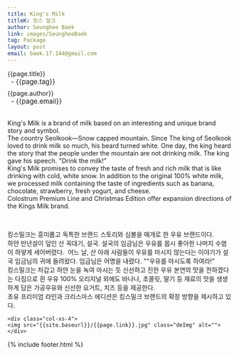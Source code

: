 ```yaml
---
title: King's Milk
titleK: 킹스 밀크
author: Seunghee Baek
link: images/SeungheeBaek
tag: Package
layout: post
email: baek.17.144@gmail.com
---	
```


<div class="container">

<div class="deDep">
{{page.title}}<br>
<p style="font-size:15px; margin:0px; padding:0px 0px 0px 8px; margin:0px 0px 8px 0px;">- {{page.tag}}</p>
{{page.author}}<br>
<p style="font-size:15px; margin:0px; padding:0px 0px 0px 8px;">- {{page.email}}</p>
</div>

<br>

<div class="det lato">



King's Milk is a brand of milk based on an interesting and unique brand story and symbol.
<br>
The country Seolkook—Snow capped mountain. Since The king of Seolkook loved to drink milk so much, his beard turned white. 
One day, the king heard the story that the people under the mountain are not drinking milk. The king gave his speech. "Drink the milk!”
<br>
King's Milk promises to convey the taste of fresh and rich milk that is like drinking with cold, white snow.
In addition to the original 100% white milk, we processed milk containing the taste of ingredients such as banana, chocolate, strawberry, fresh yogurt, and cheese.
<br>
Colostrum Premium Line and Christmas Edition offer expansion directions of the Kings Milk brand.



</div>

<br>

<div class="noto">

킹스밀크는 흥미롭고 독특한 브랜드 스토리와 심볼을 매개로 한 우유 브랜드이다. 
<br>
하얀 만년설이 덮인 산 꼭대기, 설국. 설국의 임금님은 우유를 몹시 좋아한 나머지 수염이 하얗게 세어버렸다. 
어느 날, 산 아래 사람들이 우유를 마시지 않는다는 이야기가 설국 임금님의 귀에 들려왔다. 임금님은 어명을 내렸다. ""우유를 마시도록 하여라!”
<br>
킹스밀크는 차갑고 하얀 눈을 녹여 마시는 듯 신선하고 진한 우유 본연의 맛을 전하겠다는 다짐으로 흰 우유 100% 오리지널 외에도 바나나, 초콜릿, 딸기 등 재료의 맛을 생생하게 담은 가공우유와 신선한 요거트, 치즈 등을 제공한다. 
<br>
초유 프리미엄 라인과 크리스마스 에디션은 킹스밀크 브랜드의 확장 방향을 제시하고 있다.


</div>

<div class="row noto">
	
	<div class="col-xs-4">
	<img src="{{site.baseurl}}/{{page.link}}.jpg" class="deImg" alt=""></div>
	
</div>

	

</div> 

{% include footer.html %}